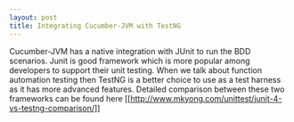 ```yaml
---
layout: post
title: Integrating Cucumber-JVM with TestNG
---
```


Cucumber-JVM has a native integration with JUnit to run the BDD scenarios. Junit is good framework which is more popular among developers to support their unit testing. When we talk about function automation testing then TestNG is a better choice to use as a test harness as it has more advanced features. Detailed comparison between these two frameworks can be found here [[http://www.mkyong.com/unittest/junit-4-vs-testng-comparison/]]


